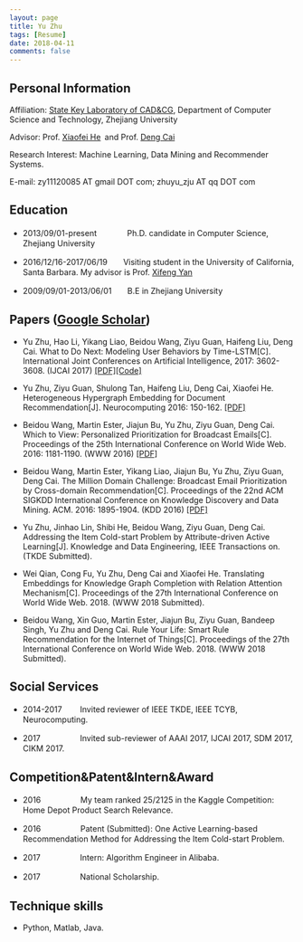 ```yaml
---
layout: page
title: Yu Zhu
tags: [Resume]
date: 2018-04-11
comments: false
---
```

## Personal Information

Affiliation: <a href="http://www.cad.zju.edu.cn/">State Key Laboratory of CAD&CG</a>, Department of Computer Science and Technology, Zhejiang University  
  
Advisor: Prof. <a href="http://www.cad.zju.edu.cn/home/xiaofeihe/">Xiaofei He</a> and Prof. <a href="http://www.cad.zju.edu.cn/home/dengcai/">Deng Cai</a>  
  
Research Interest: Machine Learning, Data Mining and Recommender Systems.  
  
E-mail: zy11120085 AT gmail DOT com; zhuyu_zju AT qq DOT com
  
  
## Education

* 2013/09/01-present　　　&nbsp;&nbsp;&nbsp;Ph.D. candidate in Computer Science, Zhejiang University  

* 2016/12/16-2017/06/19　　Visiting student in the University of California, Santa Barbara. My advisor is Prof. <a href="http://www.cs.ucsb.edu/~xyan/">Xifeng Yan</a>  

* 2009/09/01-2013/06/01　　B.E in Zhejiang University  
  
  
## Papers (<a href="https://scholar.google.com.hk/citations?user=L5UkUFMAAAAJ&hl=en">Google Scholar</a>)

* Yu Zhu, Hao Li, Yikang Liao, Beidou Wang, Ziyu Guan, Haifeng Liu, Deng Cai. What to Do Next: Modeling User Behaviors by Time-LSTM[C]. International Joint Conferences on Artificial Intelligence, 2017: 3602-3608. (IJCAI 2017) <a href="https://docs.google.com/viewer?a=v&pid=sites&srcid=ZGVmYXVsdGRvbWFpbnx6anV6aHV5dXxneDozYmZhZjVhMzY3NDkyZDIw">[PDF]</a><a href="https://github.com/DarryO/time_lstm">[Code]</a>  

* Yu Zhu, Ziyu Guan, Shulong Tan, Haifeng Liu, Deng Cai, Xiaofei He. Heterogeneous Hypergraph Embedding for Document Recommendation[J]. Neurocomputing 2016: 150-162. <a href="https://docs.google.com/viewer?a=v&pid=sites&srcid=ZGVmYXVsdGRvbWFpbnx6anV6aHV5dXxneDo3OTFiYTBjNDFkZDFjNmI0">[PDF]</a>  

* Beidou Wang, Martin Ester, Jiajun Bu, Yu Zhu, Ziyu Guan, Deng Cai. Which to View: Personalized Prioritization for Broadcast Emails[C]. Proceedings of the 25th International Conference on World Wide Web. 2016: 1181-1190. (WWW 2016) <a href="https://docs.google.com/viewer?a=v&pid=sites&srcid=ZGVmYXVsdGRvbWFpbnx6anV6aHV5dXxneDo2ZmM3OTM4MThiNTQ0YTgx">[PDF]</a>  

* Beidou Wang, Martin Ester, Yikang Liao, Jiajun Bu, Yu Zhu, Ziyu Guan, Deng Cai. The Million Domain Challenge: Broadcast Email Prioritization by Cross-domain Recommendation[C]. Proceedings of the 22nd ACM SIGKDD International Conference on Knowledge Discovery and Data Mining. ACM. 2016: 1895-1904. (KDD 2016) <a href="https://docs.google.com/viewer?a=v&pid=sites&srcid=ZGVmYXVsdGRvbWFpbnx6anV6aHV5dXxneDo1YzdlMzVhODVkNzRhYjc1">[PDF]</a>  

* Yu Zhu, Jinhao Lin, Shibi He, Beidou Wang, Ziyu Guan, Deng Cai. Addressing the Item Cold-start Problem by Attribute-driven Active Learning[J]. Knowledge and Data Engineering, IEEE Transactions on. (TKDE Submitted).  

* Wei Qian, Cong Fu, Yu Zhu, Deng Cai and Xiaofei He. Translating Embeddings for Knowledge Graph Completion with Relation Attention Mechanism[C]. Proceedings of the 27th International Conference on World Wide Web. 2018. (WWW 2018 Submitted).  
  
* Beidou Wang, Xin Guo, Martin Ester, Jiajun Bu, Ziyu Guan, Bandeep Singh, Yu Zhu and Deng Cai. Rule Your Life: Smart Rule Recommendation for the Internet of Things[C]. Proceedings of the 27th International Conference on World Wide Web. 2018. (WWW 2018 Submitted).  
  
  
## Social Services
  
* 2014-2017　　&nbsp;Invited reviewer of IEEE TKDE, IEEE TCYB, Neurocomputing.  
  
* 2017　　　　　Invited sub-reviewer of AAAI 2017, IJCAI 2017, SDM 2017, CIKM 2017.  
  
## Competition&Patent&Intern&Award
  
* 2016　　　　　My team ranked 25/2125 in the Kaggle Competition: Home Depot Product Search Relevance.  
  
* 2016　　　　　Patent (Submitted): One Active Learning-based Recommendation Method for Addressing the Item Cold-start Problem.  
  
* 2017　　　　　Intern: Algorithm Engineer in Alibaba.  
  
* 2017　　　　　National Scholarship.  
  
  
## Technique skills
  
* Python, Matlab, Java.
